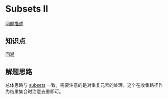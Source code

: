 # Subsets II

[问题描述](https://leetcode.com/problems/subsets-ii/description/)

## 知识点

回溯

## 解题思路

总体思路与 [subsets](https://github.com/bingzhong-project/leetcode/blob/master/subsets/solutions.md) 一致，需要注意的是对重复元素的处理。这个在收集路径作为结果集合时注意去重即可。
